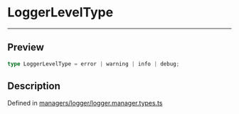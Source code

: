 
      
# LoggerLevelType

<div class="api-docs__separator" data-reactroot="">

---

</div><div class="api-docs__section" data-reactroot="">

## Preview

</div><div class="api-docs__preview type single" data-reactroot="">

```ts
type LoggerLevelType = error | warning | info | debug;
```

</div><div class="api-docs__section" data-reactroot="">

## Description

</div><div class="api-docs__description" data-reactroot=""><span class="api-docs__do-not-parse">



</span></div><div class="api-docs__definition" data-reactroot="">

Defined in [managers/logger/logger.manager.types.ts](https://github.com/BetterTyped/hyper-fetch/blob/982ac882/packages/core/src/managers/logger/logger.manager.types.ts#L24)

</div>
